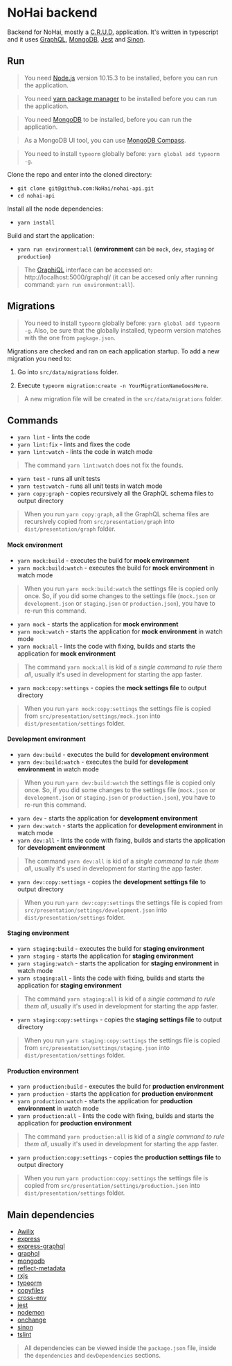# NoHai backend
Backend for NoHai, mostly a [C.R.U.D.](https://en.wikipedia.org/wiki/Create,_read,_update_and_delete) application. It's written in typescript and it uses [GraphQL](https://graphql.org/), [MongoDB](https://www.mongodb.com/), [Jest](https://jestjs.io/) and [Sinon](https://sinonjs.org/).  

## Run
> You need [Node.js](https://nodejs.org/en/) version 10.15.3 to be installed, before you can run the application.

> You need [yarn package manager](https://yarnpkg.com/en/) to be installed before you can run the application.

> You need [MongoDB](https://www.mongodb.com/) to be installed, before you can run the application.

> As a MongoDB UI tool, you can use [MongoDB Compass](https://www.mongodb.com/products/compass).

> You need to install `typeorm` globally before: `yarn global add typeorm -g`.

Clone the repo and enter into the cloned directory:

* `git clone git@github.com:NoHai/nohai-api.git`
* `cd nohai-api`

Install all the node dependencies:

* `yarn install`

Build and start the application:

* `yarn run environment:all` (**environment** can be `mock`, `dev`, `staging` or `production`)

> The [GraphiQL](https://github.com/graphql/graphiql) interface can be accessed on: http://localhost:5000/graphql/ (it can be accesed only after running command: `yarn run environment:all`).

## Migrations

> You need to install `typeorm` globally before: `yarn global add typeorm -g`.
Also, be sure that the globally installed, typeorm version matches with the 
one from `pagkage.json`.

Migrations are checked and ran on each application startup. To add a 
new migration you need to:
1. Go into `src/data/migrations` folder. 

2. Execute `typeorm migration:create -n YourMigrationNameGoesHere`. 

> A new migration file will be created in the `src/data/migrations` folder.

## Commands
* `yarn lint` - lints the code
* `yarn lint:fix` - lints and fixes the code
* `yarn lint:watch` - lints the code in watch mode

> The command `yarn lint:watch` does not fix the founds.

* `yarn test` - runs all unit tests
* `yarn test:watch` - runs all unit tests in watch mode
* `yarn copy:graph` - copies recursively all the GraphQL schema files to output directory

> When you run `yarn copy:graph`, all the GraphQL schema files are recursively copied from `src/presentation/graph` into `dist/presentation/graph` folder.

#### Mock environment
* `yarn mock:build` - executes the build for **mock environment**
* `yarn mock:build:watch` - executes the build for **mock environment** in watch mode

> When you run `yarn mock:build:watch` the settings file is copied only once. So, if you did some changes to the settings file (`mock.json` or `development.json` or `staging.json` or `production.json`), you have to re-run this command.

* `yarn mock` - starts the application for **mock environment**
* `yarn mock:watch` - starts the application for **mock environment** in watch mode
* `yarn mock:all` - lints the code with fixing, builds and starts the application for **mock environment**

> The command `yarn mock:all` is kid of a *single command to rule them all*, usually it's used in development for starting the app faster.

* `yarn mock:copy:settings` - copies the **mock settings file** to output directory

> When you run `yarn mock:copy:settings` the settings file is copied from `src/presentation/settings/mock.json` into `dist/presentation/settings` folder.

#### Development environment
* `yarn dev:build` - executes the build for **development environment**
* `yarn dev:build:watch` - executes the build for **development environment** in watch mode

> When you run `yarn dev:build:watch` the settings file is copied only once. So, if you did some changes to the settings file (`mock.json` or `development.json` or `staging.json` or `production.json`), you have to re-run this command.

* `yarn dev` - starts the application for **development environment**
* `yarn dev:watch` - starts the application for **development environment** in watch mode
* `yarn dev:all` - lints the code with fixing, builds and starts the application for **development environment**

> The command `yarn dev:all` is kid of a *single command to rule them all*, usually it's used in development for starting the app faster.

* `yarn dev:copy:settings` - copies the **development settings file** to output directory 

> When you run `yarn dev:copy:settings` the settings file is copied from `src/presentation/settings/development.json` into `dist/presentation/settings` folder.

#### Staging environment
* `yarn staging:build` - executes the build for **staging environment**
* `yarn staging` - starts the application for **staging environment**
* `yarn staging:watch` - starts the application for **staging environment** in watch mode
* `yarn staging:all` - lints the code with fixing, builds and starts the application for **staging environment**

> The command `yarn staging:all` is kid of a *single command to rule them all*, usually it's used in development for starting the app faster.

* `yarn staging:copy:settings` - copies the **staging settings file** to output directory

> When you run `yarn staging:copy:settings` the settings file is copied from `src/presentation/settings/staging.json` into `dist/presentation/settings` folder.

#### Production environment
* `yarn production:build` - executes the build for **production environment**
* `yarn production` - starts the application for **production environment**
* `yarn production:watch` - starts the application for **production environment** in watch mode
* `yarn production:all` - lints the code with fixing, builds and starts the application for **production environment**

> The command `yarn production:all` is kid of a *single command to rule them all*, usually it's used in development for starting the app faster.

* `yarn production:copy:settings` - copies the **production settings file** to output directory

> When you run `yarn production:copy:settings` the settings file is copied from `src/presentation/settings/production.json` into `dist/presentation/settings` folder.

## Main dependencies
* [Awilix](https://github.com/jeffijoe/awilix#readme)
* [express](https://expressjs.com/)
* [express-graphql](https://github.com/graphql/express-graphql)
* [graphql](https://github.com/graphql/graphql-js)
* [mongodb](https://github.com/mongodb/node-mongodb-native)
* [reflect-metadata](https://rbuckton.github.io/reflect-metadata/)
* [rxjs](https://rxjs.dev/)
* [typeorm](https://typeorm.io/#/)
* [copyfiles](https://github.com/calvinmetcalf/copyfiles#readme)
* [cross-env](https://github.com/kentcdodds/cross-env#readme)
* [jest](https://jestjs.io/)
* [nodemon](https://nodemon.io/)
* [onchange](https://github.com/Qard/onchange)
* [sinon](https://sinonjs.org/)
* [tslint](https://palantir.github.io/tslint/)

> All dependencies can be viewed inside the `package.json` file, inside the `dependencies` and `devDependencies` sections.

